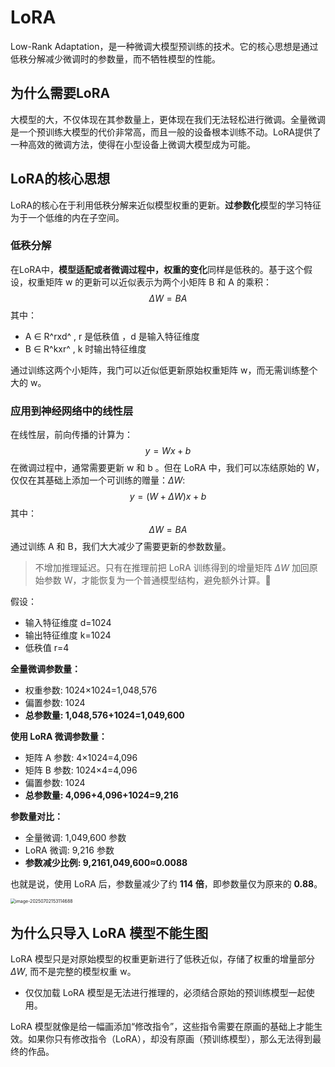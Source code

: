 # LoRA

Low-Rank Adaptation，是一种微调大模型预训练的技术。它的核心思想是通过低秩分解减少微调时的参数量，而不牺牲模型的性能。

## 为什么需要LoRA

大模型的大，不仅体现在其参数量上，更体现在我们无法轻松进行微调。全量微调是一个预训练大模型的代价非常高，而且一般的设备根本训练不动。LoRA提供了一种高效的微调方法，使得在小型设备上微调大模型成为可能。

## LoRA的核心思想

LoRA的核心在于利用低秩分解来近似模型权重的更新。**过参数化**模型的学习特征为于一个低维的内在子空间。

### 低秩分解

在LoRA中，**模型适配或者微调过程中，权重的变化**同样是低秩的。基于这个假设，权重矩阵 w 的更新可以近似表示为两个小矩阵 B 和 A 的乘积：
$$
\Delta W = BA
$$
其中：

- A ∈ R^rxd^ , r 是低秩值 ，d 是输入特征维度
- B ∈ R^kxr^ , k 时输出特征维度

通过训练这两个小矩阵，我门可以近似低更新原始权重矩阵 w，而无需训练整个大的 w。

### 应用到神经网络中的线性层

在线性层，前向传播的计算为：
$$
y = Wx + b
$$
在微调过程中，通常需要更新 w 和 b 。但在 LoRA 中，我们可以冻结原始的 W，仅仅在其基础上添加一个可训练的赠量：$\Delta W$:
$$
y = (W + \Delta W)x + b
$$
其中：
$$
\Delta W = BA
$$
通过训练 A 和 B，我们大大减少了需要更新的参数数量。

> 不增加推理延迟。只有在推理前把 LoRA 训练得到的增量矩阵 $\Delta W$ 加回原始参数 W，才能恢复为一个普通模型结构，避免额外计算。

假设：

- 输入特征维度 d=1024
- 输出特征维度 k=1024
- 低秩值 r=4

**全量微调参数量：**

- 权重参数: 1024×1024=1,048,576
- 偏置参数: 1024
- **总参数量: 1,048,576+1024=1,049,600**

**使用 LoRA 微调参数量：**

- 矩阵 A 参数: 4×1024=4,096
- 矩阵 B 参数: 1024×4=4,096
- 偏置参数: 1024
- **总参数量: 4,096+4,096+1024=9,216**

**参数量对比：**

- 全量微调: 1,049,600 参数
- LoRA 微调: 9,216 参数
- **参数减少比例: 9,2161,049,600≈0.0088**

也就是说，使用 LoRA 后，参数量减少了约 **114 倍**，即参数量仅为原来的 **0.88**。

<img src="/Users/edward_beck8n24/Library/Application Support/typora-user-images/image-20250702153114688.png" alt="image-20250702153114688" style="zoom:50%;" />

## 为什么只导入 LoRA 模型不能生图

LoRA 模型只是对原始模型的权重更新进行了低秩近似，存储了权重的增量部分 $\Delta W$, 而不是完整的模型权重 w。

- 仅仅加载 LoRA 模型是无法进行推理的，必须结合原始的预训练模型一起使用。

LoRA 模型就像是给一幅画添加“修改指令”，这些指令需要在原画的基础上才能生效。如果你只有修改指令（LoRA），却没有原画（预训练模型），那么无法得到最终的作品。



